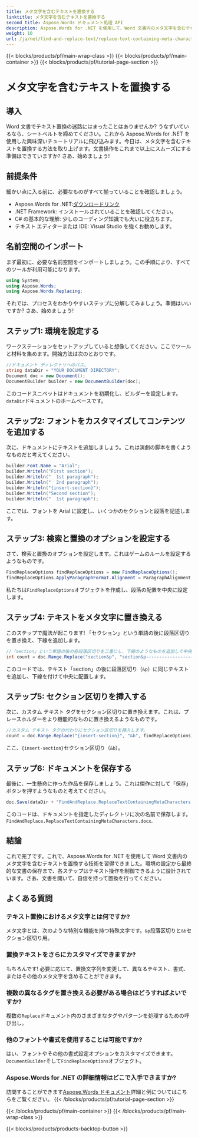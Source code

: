 ```yaml
---
title: メタ文字を含むテキストを置換する
linktitle: メタ文字を含むテキストを置換する
second_title: Aspose.Words ドキュメント処理 API
description: Aspose.Words for .NET を使用して、Word 文書内のメタ文字を含むテキストを置換する方法を学びます。シームレスなテキスト操作については、詳細で魅力的なチュートリアルに従ってください。
weight: 10
url: /ja/net/find-and-replace-text/replace-text-containing-meta-characters/
---
```


{{< blocks/products/pf/main-wrap-class >}}
{{< blocks/products/pf/main-container >}}
{{< blocks/products/pf/tutorial-page-section >}}

# メタ文字を含むテキストを置換する

## 導入

Word 文書でテキスト置換の迷路にはまったことはありませんか? うなずいているなら、シートベルトを締めてください。これから Aspose.Words for .NET を使用した興味深いチュートリアルに飛び込みます。今日は、メタ文字を含むテキストを置換する方法を取り上げます。文書操作をこれまで以上にスムーズにする準備はできていますか? さあ、始めましょう!

## 前提条件

細かい点に入る前に、必要なものがすべて揃っていることを確認しましょう。
-  Aspose.Words for .NET:[ダウンロードリンク](https://releases.aspose.com/words/net/)
- .NET Framework: インストールされていることを確認してください。
- C# の基本的な理解: 少しのコーディング知識でも大いに役立ちます。
- テキスト エディターまたは IDE: Visual Studio を強くお勧めします。

## 名前空間のインポート

まず最初に、必要な名前空間をインポートしましょう。この手順により、すべてのツールが利用可能になります。

```csharp
using System;
using Aspose.Words;
using Aspose.Words.Replacing;
```

それでは、プロセスをわかりやすいステップに分解してみましょう。準備はいいですか? さあ、始めましょう!

## ステップ1: 環境を設定する

ワークステーションをセットアップしていると想像してください。ここでツールと材料を集めます。開始方法は次のとおりです。

```csharp
//ドキュメント ディレクトリへのパス。
string dataDir = "YOUR DOCUMENT DIRECTORY";
Document doc = new Document();
DocumentBuilder builder = new DocumentBuilder(doc);
```

このコードスニペットはドキュメントを初期化し、ビルダーを設定します。`dataDir`ドキュメントのホームベースです。

## ステップ2: フォントをカスタマイズしてコンテンツを追加する

次に、ドキュメントにテキストを追加しましょう。これは演劇の脚本を書くようなものだと考えてください。

```csharp
builder.Font.Name = "Arial";
builder.Writeln("First section");
builder.Writeln("  1st paragraph");
builder.Writeln("  2nd paragraph");
builder.Writeln("{insert-section}");
builder.Writeln("Second section");
builder.Writeln("  1st paragraph");
```

ここでは、フォントを Arial に設定し、いくつかのセクションと段落を記述します。

## ステップ3: 検索と置換のオプションを設定する

さて、検索と置換のオプションを設定します。これはゲームのルールを設定するようなものです。

```csharp
FindReplaceOptions findReplaceOptions = new FindReplaceOptions();
findReplaceOptions.ApplyParagraphFormat.Alignment = ParagraphAlignment.Center;
```

私たちは`FindReplaceOptions`オブジェクトを作成し、段落の配置を中央に設定します。

## ステップ4: テキストをメタ文字に置き換える

このステップで魔法が起こります! 「セクション」という単語の後に段落区切りを置き換え、下線を追加します。

```csharp
//「section」という単語の後の各段落区切りを二重にし、下線のようなものを追加して中央に配置します。
int count = doc.Range.Replace("section&p", "section&p----------------------&p", findReplaceOptions);
```

このコードでは、テキスト「section」の後に段落区切り（`&p`）に同じテキストを追加し、下線を付けて中央に配置します。

## ステップ5: セクション区切りを挿入する

次に、カスタム テキスト タグをセクション区切りに置き換えます。これは、プレースホルダーをより機能的なものに置き換えるようなものです。

```csharp
//カスタム テキスト タグの代わりにセクション区切りを挿入します。
count = doc.Range.Replace("{insert-section}", "&b", findReplaceOptions);
```

ここ、`{insert-section}`セクション区切り（`&b`）。

## ステップ6: ドキュメントを保存する

最後に、一生懸命に作った作品を保存しましょう。これは傑作に対して「保存」ボタンを押すようなものと考えてください。

```csharp
doc.Save(dataDir + "FindAndReplace.ReplaceTextContainingMetaCharacters.docx");
```

このコードは、ドキュメントを指定したディレクトリに次の名前で保存します。`FindAndReplace.ReplaceTextContainingMetaCharacters.docx`.

## 結論

これで完了です。これで、Aspose.Words for .NET を使用して Word 文書内のメタ文字を含むテキストを置換する技術を習得できました。環境の設定から最終的な文書の保存まで、各ステップはテキスト操作を制御できるように設計されています。さあ、文書を開いて、自信を持って置換を行ってください。

## よくある質問

### テキスト置換におけるメタ文字とは何ですか?
メタ文字とは、次のような特別な機能を持つ特殊文字です。`&p`段落区切りと`&b`セクション区切り用。

### 置換テキストをさらにカスタマイズできますか?
もちろんです! 必要に応じて、置換文字列を変更して、異なるテキスト、書式、またはその他のメタ文字を含めることができます。

### 複数の異なるタグを置き換える必要がある場合はどうすればよいですか?
複数の`Replace`ドキュメント内のさまざまなタグやパターンを処理するための呼び出し。

### 他のフォントや書式を使用することは可能ですか?
はい、フォントやその他の書式設定オプションをカスタマイズできます。`DocumentBuilder`そして`FindReplaceOptions`オブジェクト。

### Aspose.Words for .NET の詳細情報はどこで入手できますか?
訪問することができます[Aspose.Words ドキュメント](https://reference.aspose.com/words/net/)詳細と例についてはこちらをご覧ください。
{{< /blocks/products/pf/tutorial-page-section >}}

{{< /blocks/products/pf/main-container >}}
{{< /blocks/products/pf/main-wrap-class >}}

{{< blocks/products/products-backtop-button >}}
